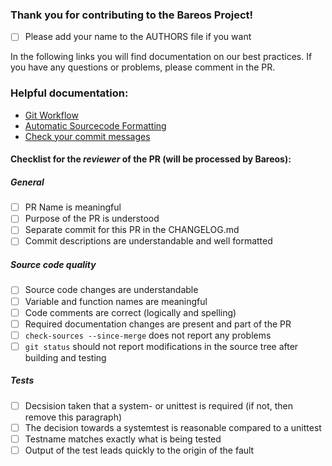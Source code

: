 ### Thank you for contributing to the Bareos Project!

- [ ] Please add your name to the AUTHORS file if you want

In the following links you will find documentation on our best practices. If you have any questions or problems, please comment in the PR. 

### Helpful documentation:

- [Git Workflow](https://docs.bareos.org/DeveloperGuide/gitworkflow.html)
- [Automatic Sourcecode Formatting](https://docs.bareos.org/DeveloperGuide/generaldevel.html#automatic-sourcecode-formatting)
- [Check your commit messages](https://docs.bareos.org/DeveloperGuide/gitworkflow.html#commits)


#### Checklist for the _reviewer_ of the PR (will be processed by Bareos):

##### General 

- [ ] PR Name is meaningful
- [ ] Purpose of the PR is understood
- [ ] Separate commit for this PR in the CHANGELOG.md
- [ ] Commit descriptions are understandable and well formatted

##### Source code quality

- [ ] Source code changes are understandable
- [ ] Variable and function names are meaningful
- [ ] Code comments are correct (logically and spelling)
- [ ] Required documentation changes are present and part of the PR
- [ ] `check-sources --since-merge` does not report any problems
- [ ] `git status` should not report modifications in the source tree after building and testing

##### Tests

- [ ] Decsision taken that a system- or unittest is required (if not, then remove this paragraph)
- [ ] The decision towards a systemtest is reasonable compared to a unittest
- [ ] Testname matches exactly what is being tested
- [ ] Output of the test leads quickly to the origin of the fault
